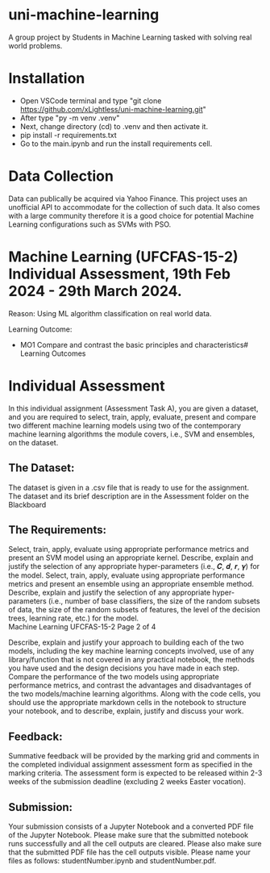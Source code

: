 # uni-machine-learning
A group project by Students in Machine Learning tasked with solving real world problems.

# Installation
- Open VSCode terminal and type "git clone https://github.com/xLightless/uni-machine-learning.git"
- After type "py -m venv .venv"
- Next, change directory (cd) to .venv and then activate it.
- pip install -r requirements.txt
- Go to the main.ipynb and run the install requirements cell.

# Data Collection
Data can publically be acquired via Yahoo Finance. This project uses an unofficial API to accommodate for the collection of such data.
It also comes with a large community therefore it is a good choice for potential Machine Learning configurations such as SVMs with PSO.

# Machine Learning (UFCFAS-15-2) Individual Assessment, 19th Feb 2024 - 29th March 2024.
Reason: Using ML algorithm classification on real world data.

Learning Outcome:
- MO1 Compare and contrast the basic principles and characteristics# Learning Outcomes

# Individual Assessment
In this individual assignment (Assessment Task A), you are given a 
dataset, and you are required to select, train, apply, evaluate, present 
and compare two different machine learning models using two of the 
contemporary machine learning algorithms the module covers, i.e., SVM 
and ensembles, on the dataset.

## The Dataset:
The dataset is given in a .csv file that is ready to use for 
the assignment. The dataset and its brief description are in the 
Assessment folder on the Blackboard

## The Requirements:
Select, train, apply, evaluate using appropriate performance metrics and 
present an SVM model using an appropriate kernel. Describe, explain and 
justify the selection of any appropriate hyper-parameters (i.e., 𝑪, 𝒅, 𝒓, 𝜸) 
for the model. 
Select, train, apply, evaluate using appropriate performance metrics and 
present an ensemble using an appropriate ensemble method. Describe, 
explain and justify the selection of any appropriate hyper-parameters 
(i.e., number of base classifiers, the size of the random subsets of data, 
the size of the random subsets of features, the level of the decision trees, 
learning rate, etc.) for the model.  
Machine Learning                UFCFAS-15-2 
Page 2 of 4 
 
Describe, explain and justify your approach to building each of the two 
models, including the key machine learning concepts involved, use of any 
library/function that is not covered in any practical notebook, the methods 
you have used and the design decisions you have made in each step. 
Compare the performance of the two models using appropriate 
performance metrics, and contrast the advantages and disadvantages of 
the two models/machine learning algorithms. 
Along with the code cells, you should use the appropriate markdown cells 
in the notebook to structure your notebook, and to describe, explain, 
justify and discuss your work.

## Feedback:
Summative feedback will be provided by the marking grid and 
comments in the completed individual assignment assessment form as 
specified in the marking criteria. The assessment form is expected to be 
released within 2-3 weeks of the submission deadline (excluding 2 weeks 
Easter vocation). 

## Submission:
Your submission consists of a Jupyter Notebook and a converted PDF file 
of the Jupyter Notebook. Please make sure that the submitted notebook 
runs successfully and all the cell outputs are cleared. Please also make 
sure that the submitted PDF file has the cell outputs visible. Please 
name your files as follows: studentNumber.ipynb and studentNumber.pdf.
